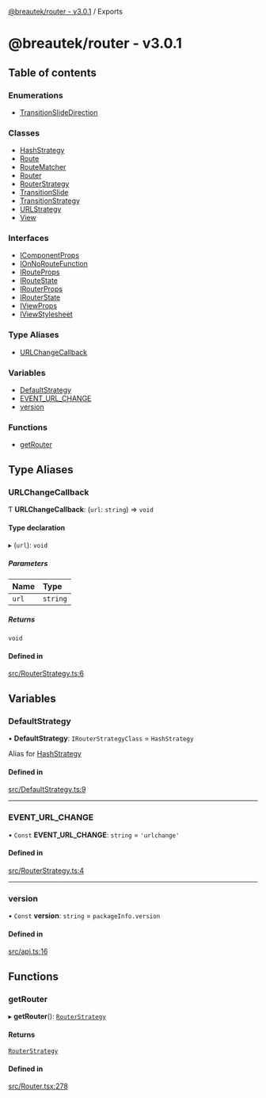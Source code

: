 [@breautek/router - v3.0.1](README.md) / Exports

# @breautek/router - v3.0.1

## Table of contents

### Enumerations

- [TransitionSlideDirection](enums/TransitionSlideDirection.md)

### Classes

- [HashStrategy](classes/HashStrategy.md)
- [Route](classes/Route.md)
- [RouteMatcher](classes/RouteMatcher.md)
- [Router](classes/Router.md)
- [RouterStrategy](classes/RouterStrategy.md)
- [TransitionSlide](classes/TransitionSlide.md)
- [TransitionStrategy](classes/TransitionStrategy.md)
- [URLStrategy](classes/URLStrategy.md)
- [View](classes/View.md)

### Interfaces

- [IComponentProps](interfaces/IComponentProps.md)
- [IOnNoRouteFunction](interfaces/IOnNoRouteFunction.md)
- [IRouteProps](interfaces/IRouteProps.md)
- [IRouteState](interfaces/IRouteState.md)
- [IRouterProps](interfaces/IRouterProps.md)
- [IRouterState](interfaces/IRouterState.md)
- [IViewProps](interfaces/IViewProps.md)
- [IViewStylesheet](interfaces/IViewStylesheet.md)

### Type Aliases

- [URLChangeCallback](modules.md#urlchangecallback)

### Variables

- [DefaultStrategy](modules.md#defaultstrategy)
- [EVENT\_URL\_CHANGE](modules.md#event_url_change)
- [version](modules.md#version)

### Functions

- [getRouter](modules.md#getrouter)

## Type Aliases

### URLChangeCallback

Ƭ **URLChangeCallback**: (`url`: `string`) => `void`

#### Type declaration

▸ (`url`): `void`

##### Parameters

| Name | Type |
| :------ | :------ |
| `url` | `string` |

##### Returns

`void`

#### Defined in

[src/RouterStrategy.ts:6](https://github.com/breautek/router/blob/c2e6307/src/RouterStrategy.ts#L6)

## Variables

### DefaultStrategy

• **DefaultStrategy**: `IRouterStrategyClass` = `HashStrategy`

Alias for [HashStrategy](classes/HashStrategy.md)

#### Defined in

[src/DefaultStrategy.ts:9](https://github.com/breautek/router/blob/c2e6307/src/DefaultStrategy.ts#L9)

___

### EVENT\_URL\_CHANGE

• `Const` **EVENT\_URL\_CHANGE**: `string` = `'urlchange'`

#### Defined in

[src/RouterStrategy.ts:4](https://github.com/breautek/router/blob/c2e6307/src/RouterStrategy.ts#L4)

___

### version

• `Const` **version**: `string` = `packageInfo.version`

#### Defined in

[src/api.ts:16](https://github.com/breautek/router/blob/c2e6307/src/api.ts#L16)

## Functions

### getRouter

▸ **getRouter**(): [`RouterStrategy`](classes/RouterStrategy.md)

#### Returns

[`RouterStrategy`](classes/RouterStrategy.md)

#### Defined in

[src/Router.tsx:278](https://github.com/breautek/router/blob/c2e6307/src/Router.tsx#L278)
